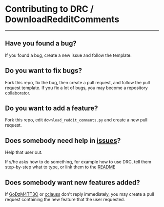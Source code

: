 # Contributing to DRC / DownloadRedditComments

***

## Have you found a bug?
If you found a bug, create a new issue and follow the template.

## Do you want to fix bugs?
Fork this repo, fix the bug, then create a pull request, and follow the pull request template.
If you fix a lot of bugs, you may become a repository collaborator.

## Do you want to add a feature?
Fork this repo, edit `download_reddit_comments.py` and create a new pull request.

## Does somebody need help in [issues](https://github.com/GoDzM4TT3O/DRC/issues)?
Help that user out.

If s/he asks how to do something, for example how to use DRC, tell them step-by-step what to type, 
or link them to the [README](README.md)

## Does somebody want new features added?
If [GoDzM4TT3O](https://github.com/GoDzM4TT3O) or 
[cclauss](https://github.com/cclauss) don't reply immediately, you may create a pull request containing the new feature 
that the user requested.
